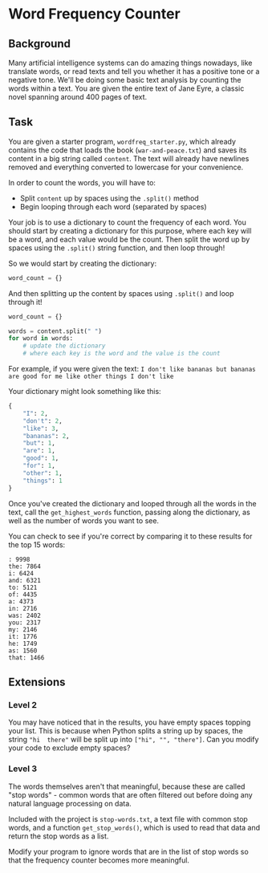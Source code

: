 # Word Frequency Counter

## Background

Many artificial intelligence systems can do amazing things nowadays, like translate words, or read texts and tell you whether it has a positive tone or a negative tone.  We'll be doing some basic text analysis by counting the words within a text. You are given the entire text of Jane Eyre, a classic novel spanning around 400 pages of text.

## Task

You are given a starter program, `wordfreq_starter.py`, which already contains the code that loads the book (`war-and-peace.txt`) and saves its content in a big string called `content`.  The text will already have newlines removed and everything converted to lowercase for your convenience.

In order to count the words, you will have to:
* Split `content` up by spaces using the `.split()` method
* Begin looping through each word (separated by spaces)

Your job is to use a dictionary to count the frequency of each word.  You should start by creating a dictionary for this purpose, where each key will be a word, and each value would be the count.  Then split the word up by spaces using the `.split()` string function, and then loop through!

So we would start by creating the dictionary:

```python
word_count = {}
```

And then splitting up the content by spaces using `.split()` and loop through it!

```python
word_count = {}

words = content.split(" ")
for word in words:
    # update the dictionary
    # where each key is the word and the value is the count
```

For example, if you were given the text: `I don't like bananas but bananas are good for me like other things I don't like`

Your dictionary might look something like this:
```python
{
    "I": 2,
    "don't": 2,
    "like": 3,
    "bananas": 2,
    "but": 1,
    "are": 1,
    "good": 1,
    "for": 1,
    "other": 1,
    "things": 1
}
```

Once you've created the dictionary and looped through all the words in the text, call the `get_highest_words` function, passing along the dictionary, as well as the number of words you want to see.

You can check to see if you're correct by comparing it to these results for the top 15 words:
```
: 9998
the: 7864
i: 6424
and: 6321
to: 5121
of: 4435
a: 4373
in: 2716
was: 2402
you: 2317
my: 2146
it: 1776
he: 1749
as: 1560
that: 1466
```

## Extensions

### Level 2

You may have noticed that in the results, you have empty spaces topping your list.  This is because when Python splits a string up by spaces, the string `"hi  there"` will be split up into `["hi", "", "there"]`. Can you modify your code to exclude empty spaces?

### Level 3

The words themselves aren't that meaningful, because these are called "stop words" - common words that are often filtered out before doing any natural language processing on data.

Included with the project is `stop-words.txt`, a text file with common stop words, and a function `get_stop_words()`, which is used to read that data and return the stop words as a list.

Modify your program to ignore words that are in the list of stop words so that the frequency counter becomes more meaningful.